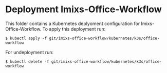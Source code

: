 # Deployment Imixs-Office-Workflow

This folder contains a Kubernetes deplyoment configuration for Imixs-Office-Workflow. 
To apply this deployment run:

    $ kubectl apply -f git/imixs-office-workflow/kubernetes/k3s/office-workflow

For undeployment run:

    $ kubectl delete -f git/imixs-office-workflow/kubernetes/k3s/office-workflow


